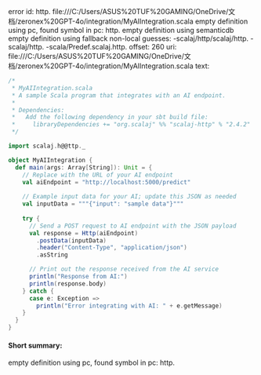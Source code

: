 error id: http.
file:///C:/Users/ASUS%20TUF%20GAMING/OneDrive/文档/zeronex%20GPT-4o/integration/MyAIIntegration.scala
empty definition using pc, found symbol in pc: http.
empty definition using semanticdb
empty definition using fallback
non-local guesses:
	 -scalaj/http/scalaj/http.
	 -scalaj/http.
	 -scala/Predef.scalaj.http.
offset: 260
uri: file:///C:/Users/ASUS%20TUF%20GAMING/OneDrive/文档/zeronex%20GPT-4o/integration/MyAIIntegration.scala
text:
```scala
/*
 * MyAIIntegration.scala
 * A sample Scala program that integrates with an AI endpoint.
 *
 * Dependencies: 
 *   Add the following dependency in your sbt build file:
 *     libraryDependencies += "org.scalaj" %% "scalaj-http" % "2.4.2"
 */

import scalaj.h@@ttp._

object MyAIIntegration {
  def main(args: Array[String]): Unit = {
    // Replace with the URL of your AI endpoint
    val aiEndpoint = "http://localhost:5000/predict"
    
    // Example input data for your AI; update this JSON as needed
    val inputData = """{"input": "sample data"}"""
    
    try {
      // Send a POST request to AI endpoint with the JSON payload
      val response = Http(aiEndpoint)
        .postData(inputData)
        .header("Content-Type", "application/json")
        .asString

      // Print out the response received from the AI service
      println("Response from AI:")
      println(response.body)
    } catch {
      case e: Exception =>
        println("Error integrating with AI: " + e.getMessage)
    }
  }
}

```


#### Short summary: 

empty definition using pc, found symbol in pc: http.